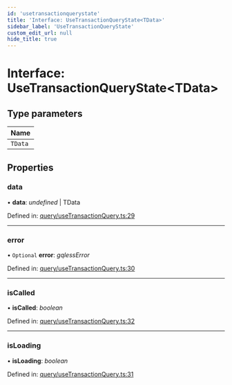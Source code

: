 ```yaml
---
id: 'usetransactionquerystate'
title: 'Interface: UseTransactionQueryState<TData>'
sidebar_label: 'UseTransactionQueryState'
custom_edit_url: null
hide_title: true
---
```


# Interface: UseTransactionQueryState<TData\>

## Type parameters

| Name    |
| :------ |
| `TData` |

## Properties

### data

• **data**: _undefined_ \| TData

Defined in: [query/useTransactionQuery.ts:29](https://github.com/gqless/gqless/blob/master/packages/react/src/query/useTransactionQuery.ts#L29)

---

### error

• `Optional` **error**: _gqlessError_

Defined in: [query/useTransactionQuery.ts:30](https://github.com/gqless/gqless/blob/master/packages/react/src/query/useTransactionQuery.ts#L30)

---

### isCalled

• **isCalled**: _boolean_

Defined in: [query/useTransactionQuery.ts:32](https://github.com/gqless/gqless/blob/master/packages/react/src/query/useTransactionQuery.ts#L32)

---

### isLoading

• **isLoading**: _boolean_

Defined in: [query/useTransactionQuery.ts:31](https://github.com/gqless/gqless/blob/master/packages/react/src/query/useTransactionQuery.ts#L31)
